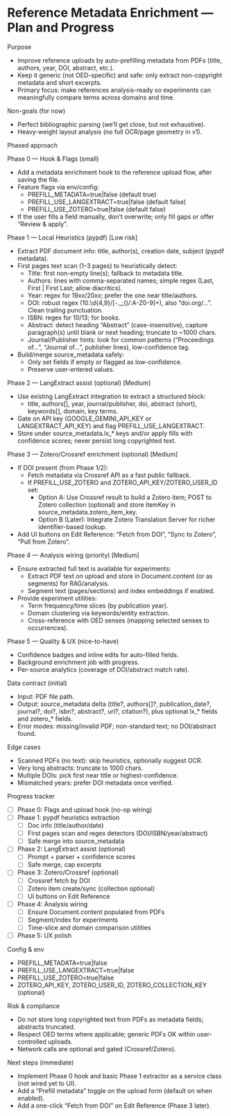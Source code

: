 # Reference Metadata Enrichment — Plan and Progress

Purpose
- Improve reference uploads by auto-prefilling metadata from PDFs (title, authors, year, DOI, abstract, etc.).
- Keep it generic (not OED-specific) and safe: only extract non-copyright metadata and short excerpts.
- Primary focus: make references analysis-ready so experiments can meaningfully compare terms across domains and time.

Non-goals (for now)
- Perfect bibliographic parsing (we’ll get close, but not exhaustive).
- Heavy-weight layout analysis (no full OCR/page geometry in v1).

Phased approach

Phase 0 — Hook & Flags (small)
- Add a metadata enrichment hook to the reference upload flow, after saving the file.
- Feature flags via env/config:
  - PREFILL_METADATA=true|false (default true)
  - PREFILL_USE_LANGEXTRACT=true|false (default false)
  - PREFILL_USE_ZOTERO=true|false (default false)
- If the user fills a field manually, don’t overwrite; only fill gaps or offer “Review & apply”.

Phase 1 — Local Heuristics (pypdf) [Low risk]
- Extract PDF document info: title, author(s), creation date, subject (pypdf metadata).
- First pages text scan (1–3 pages) to heuristically detect:
  - Title: first non-empty line(s); fallback to metadata title.
  - Authors: lines with comma-separated names; simple regex (Last, First | First Last; allow diacritics).
  - Year: regex for 19xx/20xx; prefer the one near title/authors.
  - DOI: robust regex (10.\d{4,9}/[-._;()/:A-Z0-9]+), also “doi.org/…”. Clean trailing punctuation.
  - ISBN: regex for 10/13; for books.
  - Abstract: detect heading “Abstract” (case-insensitive), capture paragraph(s) until blank or next heading; truncate to ~1000 chars.
  - Journal/Publisher hints: look for common patterns (“Proceedings of…”, “Journal of…”, publisher lines), low-confidence tag.
- Build/merge source_metadata safely:
  - Only set fields if empty or flagged as low-confidence.
  - Preserve user-entered values.

Phase 2 — LangExtract assist (optional) [Medium]
- Use existing LangExtract integration to extract a structured block:
  - title, authors[], year, journal/publisher, doi, abstract (short), keywords[], domain, key terms.
- Gate on API key (GOOGLE_GEMINI_API_KEY or LANGEXTRACT_API_KEY) and flag PREFILL_USE_LANGEXTRACT.
- Store under source_metadata.lx_* keys and/or apply fills with confidence scores; never persist long copyrighted text.

Phase 3 — Zotero/Crossref enrichment (optional) [Medium]
- If DOI present (from Phase 1/2):
  - Fetch metadata via Crossref API as a fast public fallback.
  - If PREFILL_USE_ZOTERO and ZOTERO_API_KEY/ZOTERO_USER_ID set:
    - Option A: Use Crossref result to build a Zotero item; POST to Zotero collection (optional) and store itemKey in source_metadata.zotero_item_key.
    - Option B (Later): Integrate Zotero Translation Server for richer identifier-based lookup.
- Add UI buttons on Edit Reference: “Fetch from DOI”, “Sync to Zotero”, “Pull from Zotero”.

Phase 4 — Analysis wiring (priority) [Medium]
- Ensure extracted full text is available for experiments:
  - Extract PDF text on upload and store in Document.content (or as segments) for RAG/analysis.
  - Segment text (pages/sections) and index embeddings if enabled.
- Provide experiment utilities:
  - Term frequency/time slices (by publication year).
  - Domain clustering via keywords/entity extraction.
  - Cross-reference with OED senses (mapping selected senses to occurrences).

Phase 5 — Quality & UX (nice-to-have)
- Confidence badges and inline edits for auto-filled fields.
- Background enrichment job with progress.
- Per-source analytics (coverage of DOI/abstract match rate).

Data contract (initial)
- Input: PDF file path.
- Output: source_metadata delta (title?, authors[]?, publication_date?, journal?, doi?, isbn?, abstract?, url?, citation?), plus optional lx_* fields and zotero_* fields.
- Error modes: missing/invalid PDF; non-standard text; no DOI/abstract found.

Edge cases
- Scanned PDFs (no text): skip heuristics, optionally suggest OCR.
- Very long abstracts: truncate to 1000 chars.
- Multiple DOIs: pick first near title or highest-confidence.
- Mismatched years: prefer DOI metadata once verified.

Progress tracker
- [ ] Phase 0: Flags and upload hook (no-op wiring)
- [ ] Phase 1: pypdf heuristics extraction
  - [ ] Doc info (title/author/date)
  - [ ] First pages scan and regex detectors (DOI/ISBN/year/abstract)
  - [ ] Safe merge into source_metadata
- [ ] Phase 2: LangExtract assist (optional)
  - [ ] Prompt + parser + confidence scores
  - [ ] Safe merge, cap excerpts
- [ ] Phase 3: Zotero/Crossref (optional)
  - [ ] Crossref fetch by DOI
  - [ ] Zotero item create/sync (collection optional)
  - [ ] UI buttons on Edit Reference
- [ ] Phase 4: Analysis wiring
  - [ ] Ensure Document.content populated from PDFs
  - [ ] Segment/index for experiments
  - [ ] Time-slice and domain comparison utilities
- [ ] Phase 5: UX polish

Config & env
- PREFILL_METADATA=true|false
- PREFILL_USE_LANGEXTRACT=true|false
- PREFILL_USE_ZOTERO=true|false
- ZOTERO_API_KEY, ZOTERO_USER_ID, ZOTERO_COLLECTION_KEY (optional)

Risk & compliance
- Do not store long copyrighted text from PDFs as metadata fields; abstracts truncated.
- Respect OED terms where applicable; generic PDFs OK within user-controlled uploads.
- Network calls are optional and gated (Crossref/Zotero).

Next steps (immediate)
- Implement Phase 0 hook and basic Phase 1 extractor as a service class (not wired yet to UI).
- Add a “Prefill metadata” toggle on the upload form (default on when enabled).
- Add a one-click “Fetch from DOI” on Edit Reference (Phase 3 later).
